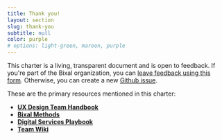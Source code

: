 ```yaml
---
title: Thank you!
layout: section
slug: thank-you
subtitle: null
color: purple
# options: light-green, maroon, purple
---
```


This charter is a living, transparent document and is open to feedback. If you're part of the Bixal organization, you can [leave feedback using this form](https://forms.office.com/Pages/ResponsePage.aspx?id=UIFEMerVDk6_Y1G-BXMG0zqbyzpo-WlPtfQBPsrL_3VUME1JSEYwOURGTDJWRTNEQTUxWUxDSVYxWS4u). Otherwise, you can create a new [Github issue](https://github.com/Bixal/uxd-practice-charter/issues).

These are the primary resources mentioned in this charter:

-  [**UX Design Team Handbook**](https://bixal.github.io/bixal-uxd-team-handbook/)
-  [**Bixal Methods**](https://bixal.github.io/methods/)
-  [**Digital Services Playbook**](https://playbook.cio.gov/)
-  [**Team Wiki**](https://github.com/Bixal/bixal-uxd-team-handbook/wiki)
